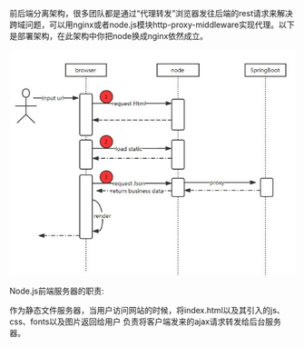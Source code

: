 前后端分离架构，很多团队都是通过“代理转发”浏览器发往后端的rest请求来解决跨域问题，可以用nginx或者node.js模块http-proxy-middleware实现代理。以下是部署架构，在此架构中你把node换成nginx依然成立。

![node_spring_boot](https://github.com/lhing17/rocket/blob/master/doc/images/node_spring_boot.jpg?raw=true)

Node.js前端服务器的职责:

作为静态文件服务器，当用户访问网站的时候，将index.html以及其引入的js、css、fonts以及图片返回给用户
负责将客户端发来的ajax请求转发给后台服务器。